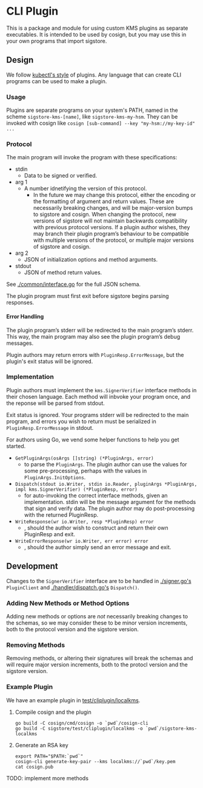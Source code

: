 # CLI Plugin

This is a package and module for using custom KMS plugins as separate executables. 
It is intended to be used by cosign, but you may use this in your own programs that import sigstore.

## Design

We follow [kubectl's style](https://kubernetes.io/docs/tasks/extend-kubectl/kubectl-plugins/#writing-kubectl-plugins) of plugins. Any language that can create CLI programs can be used to make a plugin.

### Usage

Plugins are separate programs on your system's PATH, named in the scheme `sigstore-kms-[name]`, like `sigstore-kms-my-hsm`. They can be invoked with cosign like `cosign [sub-command] --key "my-hsm://my-key-id" ...
`

### Protocol

The main program will invoke the program with these specifications:

* stdin
  * Data to be signed or verified.
* arg 1
  * A number idnetifying the version of this protocol.
    * In the future we may change this protocol, either the encoding or the formatting of argument and return values.
    These are necessarily breaking changes, and will be major-version bumps to sigstore and cosign.
    When changing the protocol, new versions of sigstore will not maintain backwards compatibility with
    previous protocol versions. If a plugin author wishes, they may branch their plugin program’s behaviour
    to be compatible with multiple versions of the protocol, or multiple major versions of sigstore and cosign.
* arg 2
  * JSON of initialization options and method arguments.
* stdout
  * JSON of method return values.

See [./common/interface.go](./common/interface.go) for the full JSON schema.

The plugin program must first exit before sigstore begins parsing responses.

#### Error Handling

The plugin program’s stderr will be redirected to the main program’s stderr. This way, the main program may also see the plugin program’s debug messages.

Plugin authors may return errors with `PluginResp.ErrorMessage`, but the plugin's exit status will be ignored.

### Implementation

Plugin authors must implement the `kms.SignerVerifier` interface methods in their chosen language. Each method will inbvoke your program once, and the reponse will be parsed from stdout. 

Exit status is ignored. Your programs stderr will be redirected to the main program, and errors you wish to return must be serialized in `PluginResp.ErrorMessage` in stdout.

For authors using Go, we vend some helper functions to help you get started.

* `GetPluginArgs(osArgs []string) (*PluginArgs, error)`
  * to parse the `PluginArgs`. The plugin author can use the values for some pre-processing, perhaps with the values in `PluginArgs.InitOptions`.
* `Dispatch(stdout io.Writer, stdin io.Reader, pluginArgs *PluginArgs, impl kms.SignerVerifier) (*PluginResp, error)`
  * for auto-invoking the correct interface methods, given an implementation. stdin will be the message argument for the methods that sign and verify data. The plugin author may do post-processing with the returned PluginResp.
* `WriteResponse(wr io.Writer, resp *PluginResp) error`
  * , should the author wish to construct and return their own PluginResp and exit.
* `WriteErrorResponse(wr io.Writer, err error) error`
  * , should the author simply send an error message and exit.

## Development

Changes to the `SignerVerifier` interface are to be handled in [./signer.go's](./signer.go) `PluginClient` and [./handler/dispatch.go's](./handler/dispatch.go) `Dispatch()`.

### Adding New Methods or Method Options

Adding new methods or options are *not* necessarily breaking changes to the schemas, so we may consider these to be minor version increments, both to the protocol version and the sigstore version.

### Removing Methods

Removing methods, or altering their signatures will break the schemas and will require major version increments, both to the protocl version and the sigstore version.

### Example Plugin

We have an example plugin in [test/cliplugin/localkms](../../../.././test/cliplugin/localkms).

1. Compile cosign and the plugin

    ```
    go build -C cosign/cmd/cosign -o `pwd`/cosign-cli
    go build -C sigstore/test/cliplugin/localkms -o `pwd`/sigstore-kms-localkms
    ```

2. Generate an RSA key

    ```
    export PATH="$PATH:`pwd`"
    cosign-cli generate-key-pair --kms localkms://`pwd`/key.pem
    cat cosign.pub
    ```

TODO: implement more methods